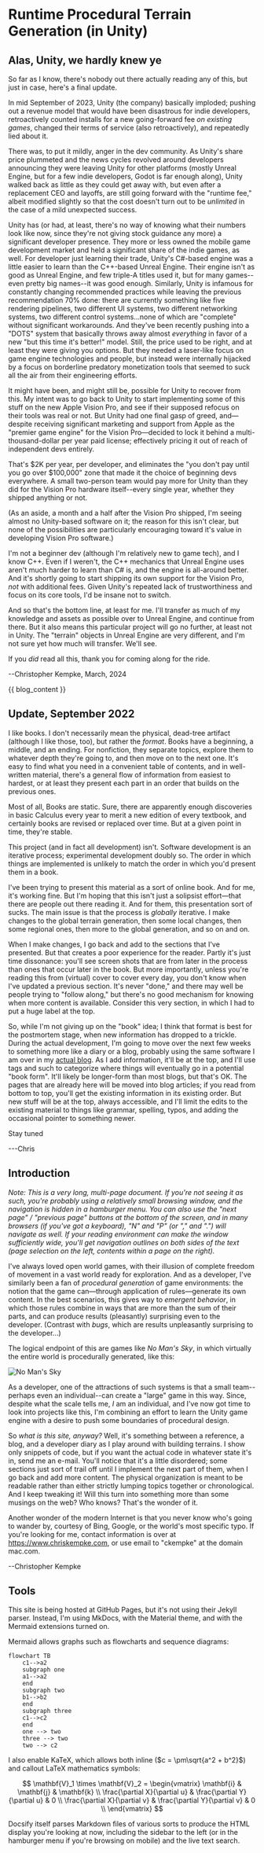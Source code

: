 # Runtime Procedural Terrain Generation (in Unity)

## Alas, Unity, we hardly knew ye

So far as I know, there's nobody out there actually reading any of this, but just in case, here's a final update.

In mid September of 2023, Unity (the company) basically imploded; pushing out a revenue model that would have been disastrous for indie developers, retroactively counted installs for a new going-forward fee _on existing games_, changed their terms of service (also retroactively), and repeatedly lied about it.

There was, to put it mildly, anger in the dev community.   As Unity's share price plummeted and the news cycles revolved around developers announcing they were leaving Unity for other platforms (mostly Unreal Engine, but for a few indie developers, Godot is far enough along), Unity walked back as little as they could get away with, but even after a replacement CEO and layoffs, are still going forward with the "runtime fee," albeit modified slightly so that the cost doesn't turn out to be _unlimited_ in the case of a mild unexpected success.

Unity has (or had, at least, there's no way of knowing what their numbers look like now, since they're not giving stock guidance any more) a significant developer presence.   They more or less owned the mobile game development market and held a significant share of the indie games, as well.    For developer just learning their trade, Unity's C#-based engine was a little easier to learn than the C++-based Unreal Engine.    Their engine isn't as good as Unreal Engine, and few triple-A titles used it, but for many games--even pretty big names--it was good enough.   Similarly, Unity is infamous for constantly changing recommended practices while leaving the previous recommendation 70% done:  there are currently something like five rendering pipelines, two different UI systems, two different networking systems, two different control systems...none of which are "complete" without significant workarounds.    And they've been recently pushing into a "DOTS" system that basically throws away almost _everything_ in favor of a new "but this time it's better!" model.    Still, the price used to be right, and at least they were giving you options.    But they needed a laser-like focus on game engine technologies and people, but instead were internally hijacked by a focus on borderline predatory monetization tools that seemed to suck all the air from their engineering efforts. 

It might have been, and might still be, possible for Unity to recover from this.   My intent was to go back to Unity to start implementing some of this stuff on the new Apple Vision Pro, and see if their supposed refocus on their tools was real or not.    But Unity had one final gasp of greed, and—despite receiving significant marketing and support from Apple as the "premier game engine" for the Vision Pro—decided to lock it behind a multi-thousand-dollar per year paid license; effectively pricing it out of reach of independent devs entirely.   

That's \$2K per year, per developer, and eliminates the "you don't pay until you go over \$100,000" zone that made it the choice of beginning devs everywhere.   A small two-person team would pay more for Unity than they did for the Vision Pro hardware itself--every single year, whether they shipped anything or not.

(As an aside, a month and a half after the Vision Pro shipped, I'm seeing almost no Unity-based software on it; the reason for this isn't clear, but none of the possibilities are particularly encouraging toward it's value in developing Vision Pro software.)

I'm not a beginner dev (although I'm relatively new to game tech), and I know C++.   Even if I weren't, the C++ mechanics that Unreal Engine uses aren't much harder to learn than C# is, and the engine is all-around better.    And it's shortly going to start shipping its own support for the Vision Pro, _not_ with additional fees.    Given Unity's repeated lack of trustworthiness and focus on its core tools, I'd be insane not to switch.

And so that's the bottom line, at least for me.      I'll transfer as much of my knowledge and assets as possible over to Unreal Engine, and continue from there.   But it also means this particular project will go no further, at least not in Unity.  The "terrain" objects in Unreal Engine are very different, and I'm not sure yet how much will transfer.   We'll see.

If you _did_ read all this, thank you for coming along for the ride.

--Christopher Kempke, March, 2024

{{ blog_content }}


## Update, September 2022

I like books.   I don't necessarily mean the physical, dead-tree artifact (although I like those, too), but rather the _format_.   Books have a beginning, a middle, and an ending.  For nonfiction, they separate topics, explore them to whatever depth they're going to, and then move on to the next one.  It's easy to find what you need in a convenient table of contents, and in well-written material, there's a general flow of information from easiest to hardest, or at least they present each part in an order that builds on the previous ones.

Most of all, Books are static.  Sure, there are apparently enough discoveries in basic Calculus every year to merit a new edition of every textbook, and certainly books are revised or replaced over time.  But at a given point in time, they're stable.

This project (and in fact all development) isn't.   Software development is an iterative process; experimental development doubly so.   The order in which things are implemented is unlikely to match the order in which you'd present them in a book.

I've been trying to present this material as a sort of online book.   And for me, it's working fine.  But I'm hoping that this isn't just a solipsist effort—that there are people out there reading it.   And for them, this presentation sort of sucks.    The main issue is that the process is _globally_ iterative.   I make changes to the global terrain generation, then some local changes, then some regional ones, then more to the global generation, and so on and on.

When I make changes, I go back and add to the sections that I've presented.    But that creates a poor experience for the reader.   Partly it's just time dissonance:  you'll see screen shots that are from later in the process than ones that occur later in the book.   But more importantly, unless you're reading this from (virtual) cover to cover every day, you don't know when I've updated a previous section.  It's never "done," and there may well be people trying to "follow along," but there's no good mechanism for knowing when more content is available.   Consider this very section, in which I had to put a huge label at the top.

So, while I'm not giving up on the "book" idea; I think that format is best for the postmortem stage, when new information has dropped to a trickle.    During the actual development, I'm going to move over the next few weeks to something more like a diary or a blog, probably using the same software I am over in my [actual blog](https://ckempke.github.io/Blog).   As I add information, it'll be at the top, and I'll use tags and such to categorize where things will eventually go in a potential "book form".   It'll likely be longer-form than most blogs, but that's OK.      The pages that are already here will be moved into blog articles; if you read from bottom to top, you'll get the existing information in its existing order. But new stuff will be at the top, always accessible, and I'll limit the edits to the existing material to things like grammar, spelling, typos, and adding the occasional pointer to something newer.

Stay tuned

   ---Chris



## Introduction

_Note:  This is a very long, multi-page document.   If you're not seeing it as such, you're probably using a relatively small browsing window, and the navigation is hidden in a hamburger menu.   You can also use the "next page" / "previous page" buttons at the bottom of the screen, and in many browsers (if you've got a keyboard), "N" and "P" (or "," and ".") will navigate as well.   If your reading environment can make the window sufficiently wide, you'll get navigation outlines on both sides of the text (page selection on the left, contents within a page on the right)._

I've always loved open world games, with their illusion of complete freedom of movement in a vast world ready for exploration.    And as a developer, I've similarly been a fan of _procedural generation_ of game environments: the notion that the game can—through application of rules—generate its own content.    In the best scenarios, this gives way to _emergent behavior_, in which those rules combine in ways that are more than the sum of their parts, and can produce results (pleasantly) surprising even to the developer.  (Contrast with _bugs_, which are results unpleasantly surprising to the developer...)

The logical endpoint of this are games like _No Man's Sky_, in which virtually the entire world is procedurally generated, like this:

![No Man's Sky](media/no-mans-sky-1.jpg)

As a developer, one of the attractions of such systems is that a small team--perhaps even an individual--can create a "large" game in this way.   Since, despite what the scale tells me, *I* am an individual, and I've now got time to look into projects like this, I'm combining an effort to learn the Unity game engine with a desire to push some boundaries of procedural design.

So *what is this site, anyway?*  Well, it's something between a reference, a blog, and a developer diary as I play around with building terrains.    I show only snippets of code, but if you want the actual code in whatever state it's in, send me an e-mail.  You'll notice that it's a little disordered; some sections just sort of trail off until I implement the next part of them, when I go back and add more content.   The physical organization is meant to be readable rather than either strictly lumping topics together or chronological.    And I keep tweaking it!   Will this turn into something more than some musings on the web?   Who knows?   That's the wonder of it.

Another wonder of the modern Internet is that you never know who's going to wander by, courtesy of Bing, Google, or the world's most specific typo.    If you're looking for me, contact information is over at https://www.chriskempke.com, or use email to "ckempke" at the domain mac.com.

--Christopher Kempke


## Tools

This site is being hosted at GitHub Pages, but it's not using their Jekyll parser.  Instead, I'm using MkDocs, with the Material theme, and with the Mermaid extensions turned on.

Mermaid allows graphs such as flowcharts and sequence diagrams:

```mermaid
flowchart TB
    c1-->a2
    subgraph one
    a1-->a2
    end
    subgraph two
    b1-->b2
    end
    subgraph three
    c1-->c2
    end
    one --> two
    three --> two
    two --> c2

```



I also enable KaTeX, which allows both inline ($c = \pm\sqrt{a^2 + b^2}$) and callout LaTeX mathematics symbols:

$$
\mathbf{V}_1 \times \mathbf{V}_2 =  \begin{vmatrix}
\mathbf{i} & \mathbf{j} & \mathbf{k} \\
\frac{\partial X}{\partial u} &  \frac{\partial Y}{\partial u} & 0 \\
\frac{\partial X}{\partial v} &  \frac{\partial Y}{\partial v} & 0 \\
\end{vmatrix}
$$

Docsify itself parses Markdown files of various sorts to produce the HTML display you're looking at now, including the sidebar to the left (or in the hamburger menu if you're browsing on mobile) and the live text search.